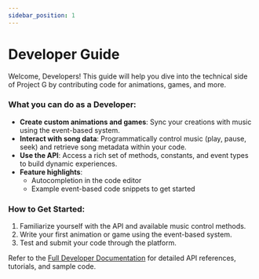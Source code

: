 ```yaml
---
sidebar_position: 1
---
```


# Developer Guide

Welcome, Developers! This guide will help you dive into the technical side of Project G by contributing code for animations, games, and more.

### What you can do as a Developer:

- **Create custom animations and games**: Sync your creations with music using the event-based system.
- **Interact with song data**: Programmatically control music (play, pause, seek) and retrieve song metadata within your code.
- **Use the API**: Access a rich set of methods, constants, and event types to build dynamic experiences.
- **Feature highlights**:
  - Autocompletion in the code editor
  - Example event-based code snippets to get started

### How to Get Started:

1. Familiarize yourself with the API and available music control methods.
2. Write your first animation or game using the event-based system.
3. Test and submit your code through the platform.

Refer to the [Full Developer Documentation](../developer/full-docs) for detailed API references, tutorials, and sample code.
